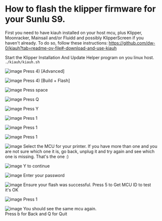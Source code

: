 # How to flash the klipper firmware for your Sunlu S9.
First you need to have kiauh installed on your host mcu, plus Klipper, Moonracker, Mainsail and/or Fluidd and possibly KlipperScreen if you haven't already. 
To do so, follow these instructions: https://github.com/dw-0/kiauh?tab=readme-ov-file#-download-and-use-kiauh  

Start the Klipper Installation And Update Helper program on you linux host.
`./kiauh/kiauh.sh`

![image](https://github.com/weeksrw/Sunlu-S9-Plus-with-Dryer-Box-on-Klipper/assets/166277940/36095f14-3583-40b0-94e5-22f5b271bd48)
Press 4) [Advanced]

![image](https://github.com/weeksrw/Sunlu-S9-Plus-with-Dryer-Box-on-Klipper/assets/166277940/6fcbc512-3082-45d1-a56c-735df19f746d)
Press 4) [Build + Flash] 

![image](https://github.com/weeksrw/Sunlu-S9-Plus-with-Dryer-Box-on-Klipper/assets/166277940/de5c6de4-3e86-43ad-aafd-c766c0b2ba1a)
Press space

![image](https://github.com/weeksrw/Sunlu-S9-Plus-with-Dryer-Box-on-Klipper/assets/166277940/26cd4cf6-23af-4d2b-aa10-05739593959e)
Press Q

![image](https://github.com/weeksrw/Sunlu-S9-Plus-with-Dryer-Box-on-Klipper/assets/166277940/d5aa2cf4-8d40-44ce-b447-ede107816b1b)
Press Y

![image](https://github.com/weeksrw/Sunlu-S9-Plus-with-Dryer-Box-on-Klipper/assets/166277940/6dce55b2-0eb9-48d0-a2d2-70a763881de5)
Press 1

![image](https://github.com/weeksrw/Sunlu-S9-Plus-with-Dryer-Box-on-Klipper/assets/166277940/ff7e8123-2288-4d82-bb1c-a537eb5dd432)
Press 1

![image](https://github.com/weeksrw/Sunlu-S9-Plus-with-Dryer-Box-on-Klipper/assets/166277940/c1e9d760-bbc5-4072-897b-26ad301575fa)
Press 1

![image](https://github.com/weeksrw/Sunlu-S9-Plus-with-Dryer-Box-on-Klipper/assets/166277940/40bd3069-b0ea-437d-b65f-467f2f35b541)
Select the MCU for your printer.  If you have more than one and you are not sure which one it is, go back, unplug it and try again and see which one is missing.  That's the one :)

![image](https://github.com/weeksrw/Sunlu-S9-Plus-with-Dryer-Box-on-Klipper/assets/166277940/1ccf7667-443b-4b88-8340-6632f27748ac)
Y to continue

![image](https://github.com/weeksrw/Sunlu-S9-Plus-with-Dryer-Box-on-Klipper/assets/166277940/2d1d14b1-abee-4e9c-9e80-2c02ecb50414)
Enter your password

![image](https://github.com/weeksrw/Sunlu-S9-Plus-with-Dryer-Box-on-Klipper/assets/166277940/0aad4691-008d-48cd-ab27-2b5b117a3bd4)
Ensure your flash was successful.  Press 5 to Get MCU ID to test it's OK

![image](https://github.com/weeksrw/Sunlu-S9-Plus-with-Dryer-Box-on-Klipper/assets/166277940/ce627164-9051-47c2-91c0-3768bbaaccf3)
Press 1

![image](https://github.com/weeksrw/Sunlu-S9-Plus-with-Dryer-Box-on-Klipper/assets/166277940/71f29e98-6086-4f3b-8264-f8f39be720c9)
You should see the same mcu again.  
Press b for Back and Q for Quit
